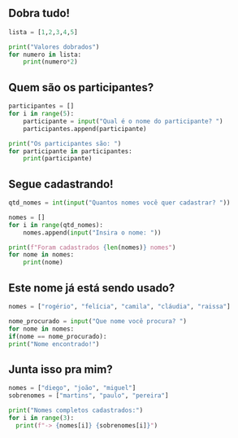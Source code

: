 ## Dobra tudo!

```python
lista = [1,2,3,4,5]

print("Valores dobrados")
for numero in lista:
    print(numero*2)
```

## Quem são os participantes?

```python
participantes = []
for i in range(5):
	participante = input("Qual é o nome do participante? ")
	participantes.append(participante)

print("Os participantes são: ")
for participante in participantes:
	print(participante)
```

## Segue cadastrando!

```python
qtd_nomes = int(input("Quantos nomes você quer cadastrar? "))

nomes = []
for i in range(qtd_nomes):
    nomes.append(input("Insira o nome: "))

print(f"Foram cadastrados {len(nomes)} nomes")
for nome in nomes:
    print(nome)
```

## Este nome já está sendo usado?

```python
nomes = ["rogério", "felícia", "camila", "cláudia", "raissa"]

nome_procurado = input("Que nome você procura? ")
for nome in nomes:
if(nome == nome_procurado):
print("Nome encontrado!")
```

## Junta isso pra mim?

```python
nomes = ["diego", "joão", "miguel"]
sobrenomes = ["martins", "paulo", "pereira"]

print("Nomes completos cadastrados:")
for i in range(3):
  print(f"-> {nomes[i]} {sobrenomes[i]}")
```
